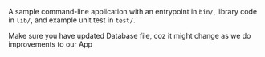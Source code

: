 A sample command-line application with an entrypoint in `bin/`, library code
in `lib/`, and example unit test in `test/`.


Make sure you have updated Database file, coz it might change as we do improvements to our App

